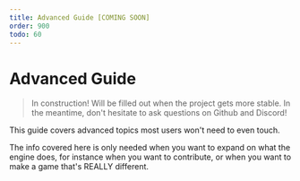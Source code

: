 ```yaml
---
title: Advanced Guide [COMING SOON]
order: 900
todo: 60
---
```


# Advanced Guide

> In construction! Will be filled out when the project gets more stable. In the meantime, don't hesitate to ask questions on Github and Discord!

This guide covers advanced topics most users won't need to even touch.

The info covered here is only needed when you want to expand on what the engine does, for instance when you want to contribute, or when you want to make a game that's REALLY different.

<!-- This covers:
- How the internals work
- How to make new modules
- How to contribute -->

<!-- how to contribute, module dev, parser, engine loop -->
